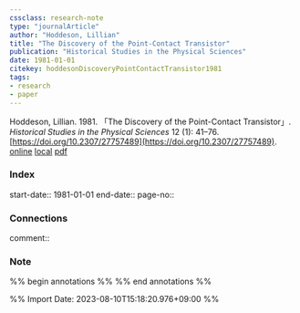 ```yaml
---
cssclass: research-note
type: "journalArticle"
author: "Hoddeson, Lillian"
title: "The Discovery of the Point-Contact Transistor"
publication: "Historical Studies in the Physical Sciences"
date: 1981-01-01
citekey: hoddesonDiscoveryPointContactTransistor1981
tags:
- research
- paper
---
```

Hoddeson, Lillian. 1981. 「The Discovery of the Point-Contact Transistor」. _Historical Studies in the Physical Sciences_ 12 (1): 41–76. [https://doi.org/10.2307/27757489](https://doi.org/10.2307/27757489).
[online](http://zotero.org/users/12014264/items/3LQGWUTJ) [local](zotero://select/library/items/3LQGWUTJ) [pdf](file:///Users/tomoya/Zotero/storage/8NE96YH8/Hoddeson%20-%201981%20-%20The%20Discovery%20of%20the%20Point-Contact%20Transistor.pdf)
 

 


### Index

start-date:: 1981-01-01
end-date::
page-no:: 

### Connections

comment:: 

### Note

%% begin annotations %% %% end annotations %%


%% Import Date: 2023-08-10T15:18:20.976+09:00 %%
